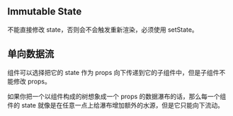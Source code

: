 ## Immutable State

不能直接修改 state，否则会不会触发重新渲染，必须使用 setState。

## 单向数据流

组件可以选择把它的 state 作为 props 向下传递到它的子组件中，但是子组件不能修改 props。

如果你把一个以组件构成的树想象成一个 props 的数据瀑布的话，那么每一个组件的 state 就像是在任意一点上给瀑布增加额外的水源，但是它只能向下流动。

